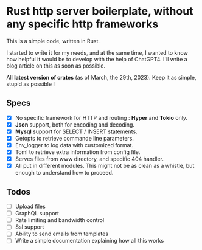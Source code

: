 # Rust http server boilerplate, without any specific http frameworks

This is a simple code, written in Rust.

I started to write it for my needs, and at the same time, I wanted to know how helpful it would be to develop with the help of ChatGPT4.
I'll write a blog article on this as soon as possible.

All **latest version of crates** (as of March, the 29th, 2023). Keep it as simple, stupid as possible !

## Specs

* [x] No specific framework for HTTP and routing : **Hyper** and **Tokio** only.
* [x] **Json** support, both for encoding and decoding.
* [x] **Mysql** support for SELECT / INSERT statements.
* [x] Getopts to retrieve commande line parameters.
* [x] Env_logger to log data with customized format.
* [x] Toml to retrieve extra information from config file.
* [x] Serves files from www directory, and specific 404 handler.
* [x] All put in different modules. This might not be as clean as a whistle, but enough to understand how to proceed.

## Todos

* [ ] Upload files
* [ ] GraphQL support
* [ ] Rate limiting and bandwidth control
* [ ] Ssl support
* [ ] Ability to send emails from templates
* [ ] Write a simple documentation explaining how all this works
